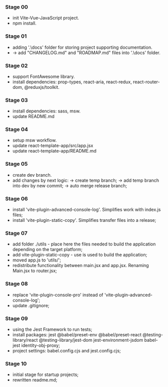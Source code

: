 ### Stage 00
  - init Vite-Vue-JavaScript project.
  - npm install.

### Stage 01
  - adding '.\docs' folder for storing project supporting documentation.
  - -> add "CHANGELOG.md" and "ROADMAP.md" files into '.\docs' folder.

### Stage 02
  - support FontAwesome library.
  - install dependencies: prop-types, react-aria, react-redux, 
      react-router-dom, @reduxjs/toolkit.

### Stage 03
  - install dependencies: sass, msw.
  - update README.md

### Stage 04
  - setup msw workflow.
  - update react-template-app/src/app.jsx
  - update react-template-app/README.md

### Stage 05
  - create dev branch.
  - add changes by next logic: 
    -> create temp branch;
    -> add  temp branch into dev by new commit; 
    -> auto merge release branch;

### Stage 06
  - install 'vite-plugin-advanced-console-log'. Simplifies work with index.js files;
  - install 'vite-plugin-static-copy'. Simplifies transfer files into a release;

### Stage 07
  - add folder ./utils - place here the files needed to build the application depending on the target platform;
  - add vite-plugin-static-copy - use is used to build the application;
  - moved app.js to 'utils/';
  - redistribute functionality between main.jsx and app.jsx. Renaming Main.jsx to router.jsx;

### Stage 08
  - replace 'vite-plugin-console-pro' instead of 'vite-plugin-advanced-console-log';
  - update .gitignore;

### Stage 09
  - using the Jest Framework to run tests;
  - install packages: jest @babel/preset-env @babel/preset-react @testing-library/react @testing-library/jest-dom jest-environment-jsdom babel-jest identity-obj-proxy;
  - project settings: babel.config.cjs and jest.config.cjs; 

### Stage 10
  - initial stage for startup projects;
  - rewritten readme.md;